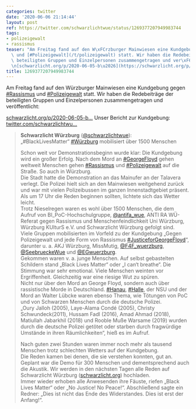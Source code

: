 ```yaml
---
categories: twitter
date: '2020-06-06 21:14:44'
layout: post
ref: https://twitter.com/schwarzlichtwue/status/1269377207949983744
tags:
- polizeigewalt
- rassismus
teaser: "Am Freitag fand auf den W\xFCrzburger Mainwiesen eine Kundgebung gegen [#Rassismus](/t/rassismus)\
  \ und [#Polizeigewalt](/t/polizeigewalt) statt. Wir haben die Redebeitr\xE4ge der\
  \ beteiligten Gruppen und Einzelpersonen zusammengetragen und ver\xF6ffentlicht:\n\
  \n[schwarzlicht.org/p/2020-06-05-b\u2026](https://schwarzlicht.org/p/2020-06-05-black-lives-matter.html)"
title: 1269377207949983744
---
```

Am Freitag fand auf den Würzburger Mainwiesen eine Kundgebung gegen [#Rassismus](/t/rassismus) und [#Polizeigewalt](/t/polizeigewalt) statt. Wir haben die Redebeiträge der beteiligten Gruppen und Einzelpersonen zusammengetragen und veröffentlicht:

[schwarzlicht.org/p/2020-06-05-b…](https://schwarzlicht.org/p/2020-06-05-black-lives-matter.html)
Unser Bericht zur Kundgebung: [twitter.com/schwarzlichtwu…](https://twitter.com/schwarzlichtwue/status/1269005202121687041?s=19)
> <b>Schwarzlicht Würzburg</b> ([@schwarzlichtwue](https://twitter.com/schwarzlichtwue)):  
>„#BlackLivesMatter“ [#Würzburg](/t/würzburg) mobilisiert über 1500 Menschen  
>  
>  
>  
>Schon weit vor Demonstrationsbeginn wurde klar: Die Kundgebung wird ein großer Erfolg. Nach dem Mord an [#GeorgeFloyd](/t/georgefloyd) gehen weltweit Menschen gehen [#Rassismus](/t/rassismus) und [#Polizeigewalt](/t/polizeigewalt) auf die Straße. So auch in Würzburg.   
>Die Stadt hatte die Demonstration an das Mainufer an der Talavera verlegt. Die Polizei hielt sich an den Mainwiesen weitgehend zurück und war mit vielen Polizeibussen im ganzen Innenstadtgebiet präsent. Als um 17 Uhr die Reden beginnen sollten, lichtete sich das Wetter leicht.   
>Trotz Nieselregen waren es wohl über 1500 Menschen, die dem Aufruf von BI_PoC-Hochschulgruppe, [@antifa_wue](https://twitter.com/antifa_wue), ANTI RA WÜ-Referat gegen Rassismus und Menschenfeindlichkeit Uni Würzburg, Würzburg KUlturS e.V. und Schwarzlicht Würzburg gefolgt sind.   
>Viele Gruppen mobilisierten im Vorfeld zu der Kundgebung „Gegen Polizeigewalt und jede Form von Rassismus [#JusticeforGeorgeFloyd](/t/justiceforgeorgefloyd)“, darunter u. a. AKJ Würzburg, MissMutig, [@F4F_wuerzburg](https://twitter.com/F4F_wuerzburg), [@SeebrueckeWue](https://twitter.com/SeebrueckeWue) und [@EGwuerzburg](https://twitter.com/EGwuerzburg).   
>Gekommen waren v. a. junge Menschen. Auf selbst gebastelten Schildern stand „Black Lives Matter“ oder „I can‘t breathe“. Die Stimmung war sehr emotional. Viele Menschen weinten vor Ergriffenheit. Gleichzeitig war eine riesige Wut zu spüren.   
>Nicht nur über den Mord an George Floyd, sondern auch über rassistische Morde in Deutschland. [#Hanau](/t/hanau), [#Halle](/t/halle), der NSU und der Mord an Walter Lübcke waren ebenso Thema, wie Tötungen von PoC und von Schwarzen Menschen durch die deutsche Polizei.  
>„Oury Jalloh (2005), Laye-Alama Condé (2005), Christy Schwundeck(2011), Hussam Fadl (2016), Amad Ahmad (2018), Matiullah Jabarkhil (2018) und Rooble Muße Warsame (2019) wurden durch die deutsche Polizei getötet oder starben durch fragwürdige Umstände in ihren Räumlichkeiten“, hieß es im Aufruf.   
>  
>  
>  
>Nach guten zwei Stunden waren immer noch mehr als tausend Menschen trotz schlechten Wetters auf der Kundgebung.  
>Die Reden kamen bei denen, die sie verstehen konnten, gut an. Geplant war die Demo für 300 Menschen und dementsprechend auch die Akustik. Wir werden in den nächsten Tagen alle Reden auf Schwarzlicht Würzburg ([schwarzlicht.org](http://schwarzlicht.org)) hochladen.  
>Immer wieder erhoben alle Anwesenden ihre Fäuste, riefen „Black Lives Matter“ oder „No Justice! No Peace!“. Abschließend sagte ein Redner: „Dies ist nicht das Ende des Widerstandes. Dies ist erst der Anfang!“.  

